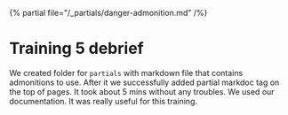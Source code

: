 {% partial file="/_partials/danger-admonition.md" /%}

# Training 5 debrief

We created folder for `partials` with markdown file that contains admonitions to use. After it we successfully added partial markdoc tag on the top of pages. It took about 5 mins without any troubles. We used our documentation. It was really useful for this training.
